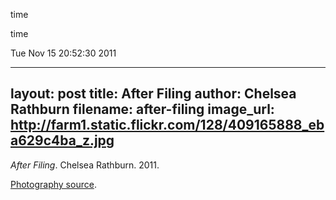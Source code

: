 time


time

Tue Nov 15 20:52:30 2011

---
layout: post
title: After Filing
author: Chelsea Rathburn
filename: after-filing
image_url: http://farm1.static.flickr.com/128/409165888_eba629c4ba_z.jpg
---

_After Filing_.  Chelsea Rathburn.  2011.

[Photography source](http://www.flickr.com/photos/t_buchtele/409165888/).

